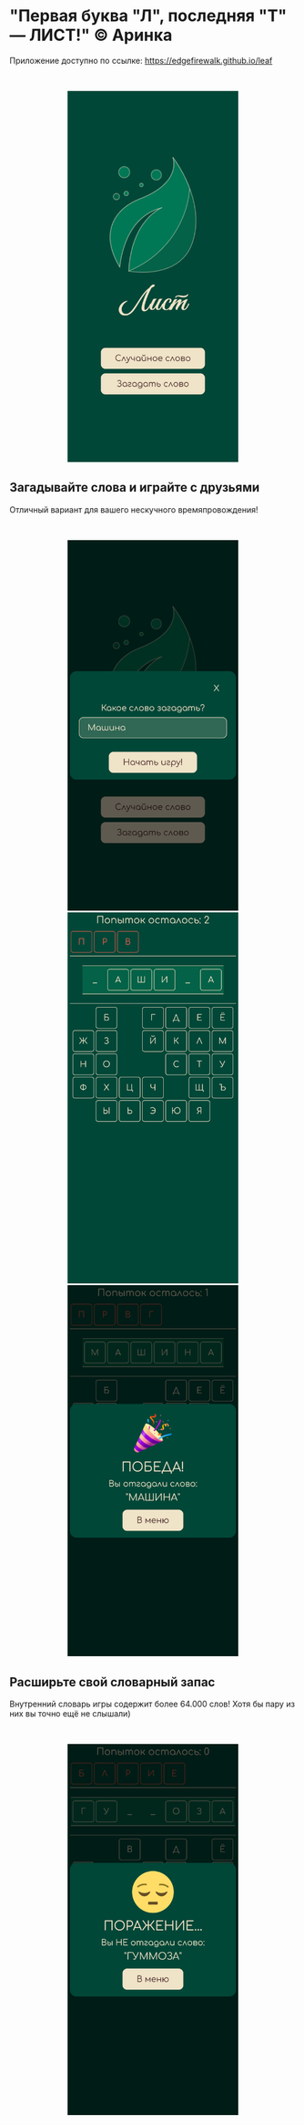 # "Первая буква "Л", последняя "Т" — ЛИСТ!" © Аринка

Приложение доступно по ссылке: https://edgefirewalk.github.io/leaf

<br>

<p align="center">
  <img src="screenshots/1.png" width="300">
</p>

## Загадывайте слова и играйте с друзьями

Отличный вариант для вашего нескучного времяпровождения!

<br>

<p align="center">
  <img src="screenshots/2.png" width="300">
  <img src="screenshots/3.png" width="300">
  <img src="screenshots/4.png" width="300">
</p>

## Расширьте свой словарный запас

Внутренний словарь игры содержит более 64.000 слов! Хотя бы пару из них вы точно ещё не слышали)

<br>

<p align="center">
  <img src="screenshots/5.png" width="300">
</p>

